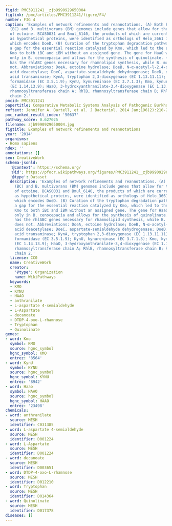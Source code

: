 ```yaml
---
figid: PMC3911241__zjb9990929650004
figlink: /pmc/articles/PMC3911241/figure/F4/
number: FIG 4
caption: 'Examples of network refinements and reannotations. (A) Both B. cenocepacia
  (BC) and B. multivorans (BM) genomes include genes that allow for the degradation
  of ectoine. BCAS0031 and Bmul_6140, the products of which are currently annotated
  as hypothetical proteins, were identified as orthologs of Helo_3661 in H. elongata,
  which encodes DoeD. (B) Curation of the tryptophan degradation pathway identified
  a gap for the essential reaction catalyzed by Kmo, which led to the addition of
  Kmo to both iBC and iBM without an assigned gene. The gene for HaaO was present
  only in B. cenocepacia and allows for the synthesis of quinolinate. (C) B. cenocepacia
  has the rhlABC genes necessary for rhamnolipid synthesis, while B. multivorans does
  not. Abbreviations: DoeA, ectoine hydrolase; DoeB, N-α-acetyl-l-2,4-diaminobutyric
  acid deacetylase; DoeC, aspartate-semialdehyde dehydrogenase; DoeD, diaminobutyric
  acid transaminase; KynA, tryptophan 2,3-dioxygenase (EC 1.13.11.11); KynB, kynurenine
  formamidase (EC 3.5.1.9); KynU, kynureninase (EC 3.7.1.3); Kmo, kynurenine 3-monooxygenase
  (EC 1.14.13.9); HaaO, 3-hydroxyanthranilate-3,4-dioxygenase (EC 1.13.11.6); RhlA,
  rhamnosyltransferase chain A; RhlB, rhamnosyltransferase chain B; RhlC, rhamnosyltransferase
  chain 2.'
pmcid: PMC3911241
papertitle: Comparative Metabolic Systems Analysis of Pathogenic Burkholderia.
reftext: Jennifer A. Bartell, et al. J Bacteriol. 2014 Jan;196(2):210-226.
pmc_ranked_result_index: '50637'
pathway_score: 0.627025
filename: zjb9990929650004.jpg
figtitle: Examples of network refinements and reannotations
year: '2014'
organisms:
- Homo sapiens
ndex: ''
annotations: []
seo: CreativeWork
schema-jsonld:
  '@context': https://schema.org/
  '@id': https://pfocr.wikipathways.org/figures/PMC3911241__zjb9990929650004.html
  '@type': Dataset
  description: 'Examples of network refinements and reannotations. (A) Both B. cenocepacia
    (BC) and B. multivorans (BM) genomes include genes that allow for the degradation
    of ectoine. BCAS0031 and Bmul_6140, the products of which are currently annotated
    as hypothetical proteins, were identified as orthologs of Helo_3661 in H. elongata,
    which encodes DoeD. (B) Curation of the tryptophan degradation pathway identified
    a gap for the essential reaction catalyzed by Kmo, which led to the addition of
    Kmo to both iBC and iBM without an assigned gene. The gene for HaaO was present
    only in B. cenocepacia and allows for the synthesis of quinolinate. (C) B. cenocepacia
    has the rhlABC genes necessary for rhamnolipid synthesis, while B. multivorans
    does not. Abbreviations: DoeA, ectoine hydrolase; DoeB, N-α-acetyl-l-2,4-diaminobutyric
    acid deacetylase; DoeC, aspartate-semialdehyde dehydrogenase; DoeD, diaminobutyric
    acid transaminase; KynA, tryptophan 2,3-dioxygenase (EC 1.13.11.11); KynB, kynurenine
    formamidase (EC 3.5.1.9); KynU, kynureninase (EC 3.7.1.3); Kmo, kynurenine 3-monooxygenase
    (EC 1.14.13.9); HaaO, 3-hydroxyanthranilate-3,4-dioxygenase (EC 1.13.11.6); RhlA,
    rhamnosyltransferase chain A; RhlB, rhamnosyltransferase chain B; RhlC, rhamnosyltransferase
    chain 2.'
  license: CC0
  name: CreativeWork
  creator:
    '@type': Organization
    name: WikiPathways
  keywords:
  - KMO
  - KYNU
  - HAAO
  - anthranilate
  - L-aspartate 4-semialdehyde
  - L-Aspartate
  - decanoate
  - DTDP-4-oxo-L-rhamnose
  - Tryptophan
  - Quinolinate
genes:
- word: Kmo
  symbol: KMO
  source: hgnc_symbol
  hgnc_symbol: KMO
  entrez: '8564'
- word: KynU
  symbol: KYNU
  source: hgnc_symbol
  hgnc_symbol: KYNU
  entrez: '8942'
- word: Haao
  symbol: HAAO
  source: hgnc_symbol
  hgnc_symbol: HAAO
  entrez: '23498'
chemicals:
- word: anthranilate
  source: MESH
  identifier: C031385
- word: L-aspartate 4-semialdehyde
  source: MESH
  identifier: D001224
- word: L-Aspartate
  source: MESH
  identifier: D001224
- word: decanoate
  source: MESH
  identifier: D003651
- word: DTDP-4-oxo-L-rhamnose
  source: MESH
  identifier: D012210
- word: Tryptophan
  source: MESH
  identifier: D014364
- word: Quinolinate
  source: MESH
  identifier: D017378
diseases: []
---
```

